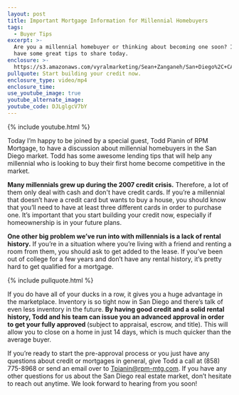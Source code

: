 ```yaml
---
layout: post
title: Important Mortgage Information for Millennial Homebuyers
tags:
  - Buyer Tips
excerpt: >-
  Are you a millennial homebuyer or thinking about becoming one soon? If so, we
  have some great tips to share today.
enclosure: >-
  https://s3.amazonaws.com/vyralmarketing/Sean+Zanganeh/San+Diego%2C+CA+Real+Estate+Millennials+in+the+Market.mp4
pullquote: Start building your credit now.
enclosure_type: video/mp4
enclosure_time:
use_youtube_image: true
youtube_alternate_image:
youtube_code: DJLglgcV7bY
---
```



{% include youtube.html %}

Today I’m happy to be joined by a special guest, Todd Pianin of RPM Mortgage, to have a discussion about millennial homebuyers in the San Diego market. Todd has some awesome lending tips that will help any millennial who is looking to buy their first home become competitive in the market.

**Many millennials grew up during the 2007 credit crisis.** Therefore, a lot of them only deal with cash and don't have credit cards. If you’re a millennial that doesn’t have a credit card but wants to buy a house, you should know that you’ll need to have at least three different cards in order to purchase one. It’s important that you start building your credit now, especially if homeownership is in your future plans.

**One other big problem we’ve run into with millennials is a lack of rental history.** If you’re in a situation where you’re living with a friend and renting a room from them, you should ask to get added to the lease. If you’ve been out of college for a few years and don’t have any rental history, it’s pretty hard to get qualified for a mortgage.

{% include pullquote.html %}

If you do have all of your ducks in a row, it gives you a huge advantage in the marketplace. Inventory is so tight now in San Diego and there’s talk of even less inventory in the future. **By having good credit and a solid rental history, Todd and his team can issue you an advanced approval in order to get your fully approved&nbsp;**(subject to appraisal, escrow, and title). This will allow you to close on a home in just 14 days, which is much quicker than the average buyer.

If you’re ready to start the pre-approval process or you just have any questions about credit or mortgages in general, give Todd a call at (858) 775-8968 or send an email over to Tpianin@rpm-mtg.com. If you have any other questions for us about the San Diego real estate market, don’t hesitate to reach out anytime. We look forward to hearing from you soon!